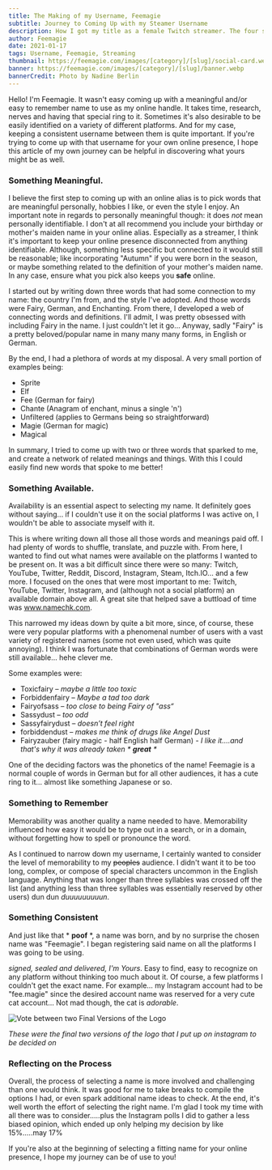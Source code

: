 ```yaml
---
title: The Making of my Username, Feemagie
subtitle: Journey to Coming Up with my Steamer Username
description: How I got my title as a female Twitch streamer. The four step journey I took to come up with that perfect username for my online presence across multiple platforms.
author: Feemagie
date: 2021-01-17
tags: Username, Feemagie, Streaming
thumbnail: https://feemagie.com/images/[category]/[slug]/social-card.webp
banner: https://feemagie.com/images/[category]/[slug]/banner.webp
bannerCredit: Photo by Nadine Berlin
---
```


Hello! I'm Feemagie. It wasn't easy coming up with a meaningful and/or easy to remember name to use as my online handle. It takes time, research, nerves and having that special ring to it. Sometimes it's also desirable to be easily identified on a variety of different platforms. And for my case, keeping a consistent username between them is quite important. If you're trying to come up with that username for your own online presence, I hope this article of my own journey can be helpful in discovering what yours might be as well.

### Something Meaningful.

I believe the first step to coming up with an online alias is to pick words that are meaningful personally, hobbies I like, or even the style I enjoy. An important note in regards to personally meaningful though: it does *not* mean personally identifiable. I don't at all recommend you include your birthday or mother's maiden name in your online alias. Especially as a streamer, I think it's important to keep your online presence disconnected from anything identifiable. Although, something less specific but connected to it would still be reasonable; like incorporating "Autumn" if you were born in the season, or maybe something related to the definition of your mother's maiden name. In any case, ensure what you pick also keeps you **safe** online.

I started out by writing down three words that had some connection to my name: the country I'm from, and the style I've adopted. And those words were Fairy, German, and Enchanting. From there, I developed a web of connecting words and definitions. I'll admit, I was pretty obsessed with including Fairy in the name. I just couldn't let it go... Anyway, sadly "Fairy" is a pretty beloved/popular name in many many many forms, in English or German.

By the end, I had a plethora of words at my disposal. A very small portion of examples being:

* Sprite
* Elf
* Fee (German for fairy)
* Chante (Anagram of enchant, minus a single 'n')
* Unfiltered (applies to Germans being so straightforward)
* Magie (German for magic)
* Magical

In summary, I tried to come up with two or three words that sparked to me, and create a network of related meanings and things. With this I could easily find new words that spoke to me better!

### Something Available.

Availability is an essential aspect to selecting my name. It definitely goes without saying... if I couldn't use it on the social platforms I was active on, I wouldn't be able to associate myself with it.

This is where writing down all those all those words and meanings paid off. I had plenty of words to shuffle, translate, and puzzle with. From here, I wanted to find out what names were available on the platforms I wanted to be present on. It was a bit difficult since there were so many: Twitch, YouTube, Twitter, Reddit, Discord, Instagram, Steam, Itch.IO... and a few more. I focused on the ones that were most important to me: Twitch, YouTube, Twitter, Instagram, and (although not a social platform) an available domain above all. A great site that helped save a buttload of time was www.namechk.com. 

This narrowed my ideas down by quite a bit more, since, of course, these were very popular platforms with a phenomenal number of users with a vast variety of registered names (some not even used, which was quite annoying). I think I was fortunate that combinations of German words were still available... hehe clever me. 

Some examples were:

* Toxicfairy – _maybe a little too toxic_
* Forbiddenfairy – _Maybe a tad too dark_
* Fairyofsass – _too close to being Fairy of "ass“_
* Sassydust – _too odd_
* Sassyfairydust – _doesn’t feel right_
* forbiddendust – _makes me think of drugs like Angel Dust_
* Fairyzauber (fairy magic - half English half German) - _I like it....and that's why it was already taken &#42; **great** &#42;_

One of the deciding factors was the phonetics of the name! Feemagie is a normal couple of words in German but for all other audiences, it has a cute ring to it… almost like something Japanese or so.

### Something to Remember

Memorability was another quality a name needed to have. Memorability influenced how easy it would be to type out in a search, or in a domain, without forgetting how to spell or pronounce the word.

As I continued to narrow down my username, I certainly wanted to consider the level of memorability to my ~~peoples~~ audience. I didn't want it to be too long, complex, or compose of special characters uncommon in the English language. Anything that was longer than three syllables was crossed off the list (and anything less than three syllables was essentially reserved by other users) dun dun *duuuuuuuuun*.

### Something Consistent

And just like that &#42; **poof** &#42;, a name was born, and by no surprise the chosen name was "Feemagie". I began registering said name on all the platforms I was going to be using. 

_*signed, sealed and delivered, I'm Yours*_. Easy to find, easy to recognize on any platform without thinking too much about it. Of course, a few platforms I couldn't get the exact name. For example... my Instagram account had to be "fee.magie" since the desired account name was reserved for a very cute cat account... Not mad though, the cat is _adorable_.

![Vote between two Final Versions of the Logo](/images/blog/logo_vote.webp "Final Versions of the Logo")

_These were the final two versions of the logo that I put up on instagram to be decided on_

### Reflecting on the Process

Overall, the process of selecting a name is more involved and challenging than one would think. It was good for me to take breaks to compile the options I had, or even spark additional name ideas to check. At the end, it's well worth the effort of selecting the right name. I'm glad I took my time with all there was to consider.....plus the Instagram polls I did to gather a less biased opinion, which ended up only helping my decision by like 15%.....may 17%

If you're also at the beginning of selecting a fitting name for your online presence, I hope my journey can be of use to you!

